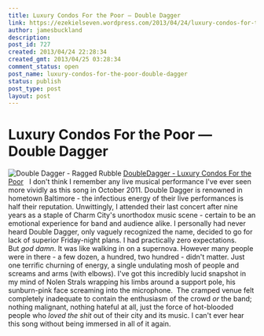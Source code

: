 ```yaml
---
title: Luxury Condos For the Poor — Double Dagger
link: https://ezekielseven.wordpress.com/2013/04/24/luxury-condos-for-the-poor-double-dagger/
author: jamesbuckland
description: 
post_id: 727
created: 2013/04/24 22:28:34
created_gmt: 2013/04/25 03:28:34
comment_status: open
post_name: luxury-condos-for-the-poor-double-dagger
status: publish
post_type: post
layout: post
---
```


# Luxury Condos For the Poor — Double Dagger

![Double Dagger - Ragged Rubble](http://www.jbuckland.com/rome/wp-content/uploads/2013/04/Double-Dagger-Ragged-Rubble-300x300.jpg) [Double](http://www.jbuckland.com/blog/wp-content/uploads/2013/04/Double-Dagger-Luxury-Condos-For-the-Poor1.mp3)[Dagger - Luxury Condos For the Poor](http://www.jbuckland.com/blog/wp-content/uploads/2013/04/Double-Dagger-Luxury-Condos-For-the-Poor1.mp3)   I don't think I remember any live musical performance I've ever seen more vividly as this song in October 2011. Double Dagger is renowned in hometown Baltimore - the infectious energy of their live performances is half their reputation. Unwittingly, I attended their last concert after nine years as a staple of Charm City's unorthodox music scene - certain to be an emotional experience for band and audience alike. I personally had never heard Double Dagger, only vaguely recognized the name, decided to go for lack of superior Friday-night plans. I had practically zero expectations. But _god damn_. It was like walking in on a supernova. However many people were in there - a few dozen, a hundred, two hundred - didn't matter. Just one terrific churning of energy, a single undulating mosh of people and screams and arms (with elbows). I've got this incredibly lucid snapshot in my mind of Nolen Strals wrapping his limbs around a support pole, his sunburn-pink face screaming into the microphone.  The cramped venue felt completely inadequate to contain the enthusiasm of the crowd _or_ the band; nothing malignant, nothing hateful at all, just the force of hot-blooded people who _loved the shit_ out of their city and its music. I can't ever hear this song without being immersed in all of it again.